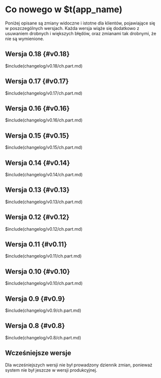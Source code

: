 # Co nowego w $t(app_name)

Poniżej opisane są zmiany widoczne i istotne dla klientów, pojawiające się w poszczególnych wersjach.
Każda wersja wiąże się dodatkowo z usuwaniem drobnych i większych błędów, oraz zmianami tak drobnymi,
że nie są wymienione.

## Wersja 0.18 {#v0.18}

$include(changelog/v0.18/ch.part.md)

## Wersja 0.17 {#v0.17}

$include(changelog/v0.17/ch.part.md)

## Wersja 0.16 {#v0.16}

$include(changelog/v0.16/ch.part.md)

## Wersja 0.15 {#v0.15}

$include(changelog/v0.15/ch.part.md)

## Wersja 0.14 {#v0.14}

$include(changelog/v0.14/ch.part.md)

## Wersja 0.13 {#v0.13}

$include(changelog/v0.13/ch.part.md)

## Wersja 0.12 {#v0.12}

$include(changelog/v0.12/ch.part.md)

## Wersja 0.11 {#v0.11}

$include(changelog/v0.11/ch.part.md)

## Wersja 0.10 {#v0.10}

$include(changelog/v0.10/ch.part.md)

## Wersja 0.9 {#v0.9}

$include(changelog/v0.9/ch.part.md)

## Wersja 0.8 {#v0.8}

$include(changelog/v0.8/ch.part.md)

## Wcześniejsze wersje

Dla wcześniejszych wersji nie był prowadzony dziennik zmian, ponieważ system nie był jeszcze w wersji produkcyjnej.
